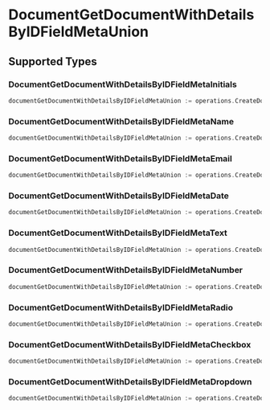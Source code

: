 # DocumentGetDocumentWithDetailsByIDFieldMetaUnion


## Supported Types

### DocumentGetDocumentWithDetailsByIDFieldMetaInitials

```go
documentGetDocumentWithDetailsByIDFieldMetaUnion := operations.CreateDocumentGetDocumentWithDetailsByIDFieldMetaUnionDocumentGetDocumentWithDetailsByIDFieldMetaInitials(operations.DocumentGetDocumentWithDetailsByIDFieldMetaInitials{/* values here */})
```

### DocumentGetDocumentWithDetailsByIDFieldMetaName

```go
documentGetDocumentWithDetailsByIDFieldMetaUnion := operations.CreateDocumentGetDocumentWithDetailsByIDFieldMetaUnionDocumentGetDocumentWithDetailsByIDFieldMetaName(operations.DocumentGetDocumentWithDetailsByIDFieldMetaName{/* values here */})
```

### DocumentGetDocumentWithDetailsByIDFieldMetaEmail

```go
documentGetDocumentWithDetailsByIDFieldMetaUnion := operations.CreateDocumentGetDocumentWithDetailsByIDFieldMetaUnionDocumentGetDocumentWithDetailsByIDFieldMetaEmail(operations.DocumentGetDocumentWithDetailsByIDFieldMetaEmail{/* values here */})
```

### DocumentGetDocumentWithDetailsByIDFieldMetaDate

```go
documentGetDocumentWithDetailsByIDFieldMetaUnion := operations.CreateDocumentGetDocumentWithDetailsByIDFieldMetaUnionDocumentGetDocumentWithDetailsByIDFieldMetaDate(operations.DocumentGetDocumentWithDetailsByIDFieldMetaDate{/* values here */})
```

### DocumentGetDocumentWithDetailsByIDFieldMetaText

```go
documentGetDocumentWithDetailsByIDFieldMetaUnion := operations.CreateDocumentGetDocumentWithDetailsByIDFieldMetaUnionDocumentGetDocumentWithDetailsByIDFieldMetaText(operations.DocumentGetDocumentWithDetailsByIDFieldMetaText{/* values here */})
```

### DocumentGetDocumentWithDetailsByIDFieldMetaNumber

```go
documentGetDocumentWithDetailsByIDFieldMetaUnion := operations.CreateDocumentGetDocumentWithDetailsByIDFieldMetaUnionDocumentGetDocumentWithDetailsByIDFieldMetaNumber(operations.DocumentGetDocumentWithDetailsByIDFieldMetaNumber{/* values here */})
```

### DocumentGetDocumentWithDetailsByIDFieldMetaRadio

```go
documentGetDocumentWithDetailsByIDFieldMetaUnion := operations.CreateDocumentGetDocumentWithDetailsByIDFieldMetaUnionDocumentGetDocumentWithDetailsByIDFieldMetaRadio(operations.DocumentGetDocumentWithDetailsByIDFieldMetaRadio{/* values here */})
```

### DocumentGetDocumentWithDetailsByIDFieldMetaCheckbox

```go
documentGetDocumentWithDetailsByIDFieldMetaUnion := operations.CreateDocumentGetDocumentWithDetailsByIDFieldMetaUnionDocumentGetDocumentWithDetailsByIDFieldMetaCheckbox(operations.DocumentGetDocumentWithDetailsByIDFieldMetaCheckbox{/* values here */})
```

### DocumentGetDocumentWithDetailsByIDFieldMetaDropdown

```go
documentGetDocumentWithDetailsByIDFieldMetaUnion := operations.CreateDocumentGetDocumentWithDetailsByIDFieldMetaUnionDocumentGetDocumentWithDetailsByIDFieldMetaDropdown(operations.DocumentGetDocumentWithDetailsByIDFieldMetaDropdown{/* values here */})
```

